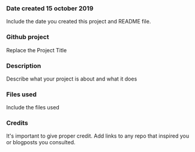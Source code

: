 ### Date created 15 october 2019
Include the date you created this project and README file.

### Github project
Replace the Project Title

### Description
Describe what your project is about and what it does

### Files used
Include the files used

### Credits
It's important to give proper credit. Add links to any repo that inspired you or blogposts you consulted.


